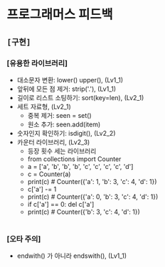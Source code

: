 # 프로그래머스 피드백

## `[구현]`

### [유용한 라이브러리]
* 대소문자 변환: lower() upper(), (Lv1_1)
* 앞뒤에 모든 점 제거: strip('.'), (Lv1_1)
* 길이로 리스트 소팅하기: sort(key=len), (Lv2_1)
* 세트 자료형, (Lv2_1)
    * 중복 제거: seen = set()
    * 원소 추가: seen.add(item)
* 숫자인지 확인하기: isdigit(), (Lv2_2)
* 카운터 라이브러리, (Lv2_3)
    * 등장 횟수 세는 라이브러리
    * from collections import Counter
    * a = ['a', 'b', 'b', 'b', 'c', 'c', 'c', 'c', 'd']
    * c = Counter(a)
    * print(c) # Counter({'a': 1, 'b': 3, 'c': 4, 'd': 1})
    * c['a'] -= 1
    * print(c) # Counter({'a': 0, 'b': 3, 'c': 4, 'd': 1})
    * if c['a'] == 0: del c['a']
    * print(c) # Counter({'b': 3, 'c': 4, 'd': 1})
<br><br>

### [오타 주의]
* endwith() 가 아니라 endswith(), (Lv1_1)
<br><br>




